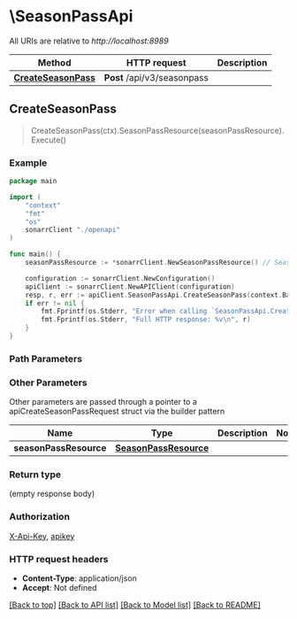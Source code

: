 # \SeasonPassApi

All URIs are relative to *http://localhost:8989*

Method | HTTP request | Description
------------- | ------------- | -------------
[**CreateSeasonPass**](SeasonPassApi.md#CreateSeasonPass) | **Post** /api/v3/seasonpass | 



## CreateSeasonPass

> CreateSeasonPass(ctx).SeasonPassResource(seasonPassResource).Execute()



### Example

```go
package main

import (
    "context"
    "fmt"
    "os"
    sonarrClient "./openapi"
)

func main() {
    seasonPassResource := *sonarrClient.NewSeasonPassResource() // SeasonPassResource |  (optional)

    configuration := sonarrClient.NewConfiguration()
    apiClient := sonarrClient.NewAPIClient(configuration)
    resp, r, err := apiClient.SeasonPassApi.CreateSeasonPass(context.Background()).SeasonPassResource(seasonPassResource).Execute()
    if err != nil {
        fmt.Fprintf(os.Stderr, "Error when calling `SeasonPassApi.CreateSeasonPass``: %v\n", err)
        fmt.Fprintf(os.Stderr, "Full HTTP response: %v\n", r)
    }
}
```

### Path Parameters



### Other Parameters

Other parameters are passed through a pointer to a apiCreateSeasonPassRequest struct via the builder pattern


Name | Type | Description  | Notes
------------- | ------------- | ------------- | -------------
 **seasonPassResource** | [**SeasonPassResource**](SeasonPassResource.md) |  | 

### Return type

 (empty response body)

### Authorization

[X-Api-Key](../README.md#X-Api-Key), [apikey](../README.md#apikey)

### HTTP request headers

- **Content-Type**: application/json
- **Accept**: Not defined

[[Back to top]](#) [[Back to API list]](../README.md#documentation-for-api-endpoints)
[[Back to Model list]](../README.md#documentation-for-models)
[[Back to README]](../README.md)

